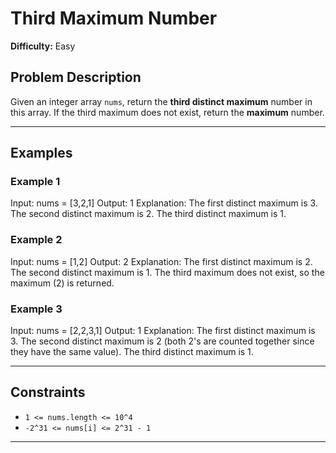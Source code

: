 # Third Maximum Number

**Difficulty:** Easy

## Problem Description

Given an integer array `nums`, return the **third distinct maximum** number in this array. If the third maximum does not exist, return the **maximum** number.

---

## Examples

### Example 1
Input: nums = [3,2,1]
Output: 1
Explanation:
The first distinct maximum is 3.
The second distinct maximum is 2.
The third distinct maximum is 1.

### Example 2
Input: nums = [1,2]
Output: 2
Explanation:
The first distinct maximum is 2.
The second distinct maximum is 1.
The third maximum does not exist, so the maximum (2) is returned.

### Example 3
Input: nums = [2,2,3,1]
Output: 1
Explanation:
The first distinct maximum is 3.
The second distinct maximum is 2 (both 2's are counted together since they have the same value).
The third distinct maximum is 1.

---

## Constraints

- `1 <= nums.length <= 10^4`
- `-2^31 <= nums[i] <= 2^31 - 1`

--- 